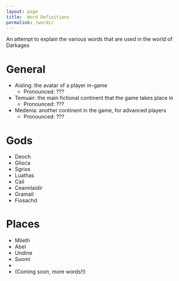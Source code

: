 ```yaml
---
layout: page
title:  Word Definitions
permalink: /words/
---
```


An attempt to explain the various words that are used in the world of Darkages


# General
- Aisling: the avatar of a player in-game
  - Pronounced: ???
- Temuair: the main fictional continent that the game takes place in
  - Pronounced: ???
- Medenia: another continent in the game, for advanced players
  - Pronounced: ???


# Gods
- Deoch
- Glioca
- Sgrios
- Luathas
- Cail
- Ceannlaidir
- Gramail
- Fiosachd




# Places
- Mileth
- Abel
- Undine
- Suomi
- 
- (Coming soon, more words!!)